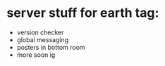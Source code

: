 # server stuff for earth tag:
- version checker
- global messaging
- posters in bottom room
- more soon ig

